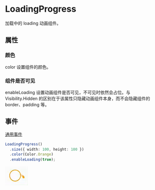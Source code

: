 # LoadingProgress

加载中的 loading 动画组件。

## 属性

### 颜色

color 设置组件的颜色。

### 组件是否可见

enableLoading 设置动画组件是否可见，不可见时依然会占位。与 Visibility.Hidden 的区别在于该属性只隐藏动画组件本身，而不会隐藏组件的 border、padding 等。

## 事件

[通用事件](./通用事件.md)

```ts
LoadingProgress()
  .size({ width: 100, height: 100 })
  .color(Color.Orange)
  .enableLoading(true);
```

![alt text](../images/loadingprogress.gif)
